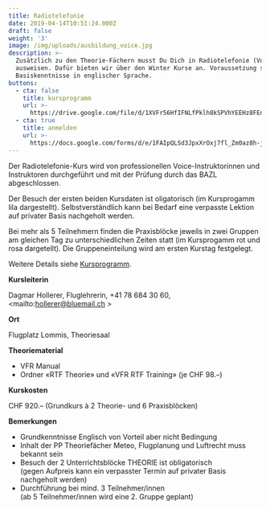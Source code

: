 ```yaml
---
title: Radiotelefonie
date: 2019-04-14T10:51:24.000Z
draft: false
weight: '3'
image: /img/uploads/ausbildung_voice.jpg
description: >-
  Zusätzlich zu den Theorie-Fächern musst Du Dich in Radiotelefonie (Voice)
  ausweisen. Dafür bieten wir über den Winter Kurse an. Voraussetzung sind
  Basiskenntnisse in englischer Sprache.
buttons:
  - cta: false
    title: kursprogramm
    url: >-
      https://drive.google.com/file/d/1XVFr56HfIFNLfPklh8kSPVhYEEHz8FEn/view?usp=sharing
  - cta: true
    title: anmelden
    url: >-
      https://docs.google.com/forms/d/e/1FAIpQLSd3JpxXrOxj7fl_Zm0az8h-jQsAsB1TOEE2-HsOPYoi29qRUw/viewform
---
```

Der Radiotelefonie-Kurs wird von professionellen Voice-Instruktorinnen und Instruktoren durchgeführt und mit der Prüfung durch das BAZL abgeschlossen. 

Der Besuch der ersten beiden Kursdaten ist oligatorisch (im Kursprogamm lila dargestellt). Selbstverständlich kann bei Bedarf eine verpasste Lektion auf privater Basis nachgeholt werden.

Bei mehr als 5 Teilnehmern finden die Praxisblöcke jeweils in zwei Gruppen am gleichen Tag zu unterschiedlichen Zeiten statt (im Kursprogamm rot und rosa dargetellt). Die Gruppeneinteilung wird am ersten Kurstag festgelegt.

Weitere Details siehe [Kursprogramm](https://drive.google.com/file/d/1XVFr56HfIFNLfPklh8kSPVhYEEHz8FEn/view?usp=sharing).

**Kursleiterin**

Dagmar Hollerer, Fluglehrerin, +41 78 684 30 60, <mailto:hollerer@bluemail.ch >

**Ort**

Flugplatz Lommis, Theoriesaal 

**Theoriematerial**

* VFR Manual
* Ordner «RTF Theorie» und «VFR RTF Training» (je CHF 98.–) 

**Kurskosten**

CHF 920.– (Grundkurs à 2 Theorie- und 6 Praxisblöcken) 

**Bemerkungen**

* Grundkenntnisse Englisch von Vorteil aber nicht Bedingung
* Inhalt der PP Theoriefächer Meteo, Flugplanung und Luftrecht muss bekannt sein
* Besuch der 2 Unterrichtsblöcke THEORIE ist obligatorisch \
  (gegen Aufpreis kann ein verpasster Termin auf privater Basis nachgeholt werden)
* Durchführung bei mind. 3 Teilnehmer/innen \
  (ab 5 Teilnehmer/innen wird eine 2. Gruppe geplant)
